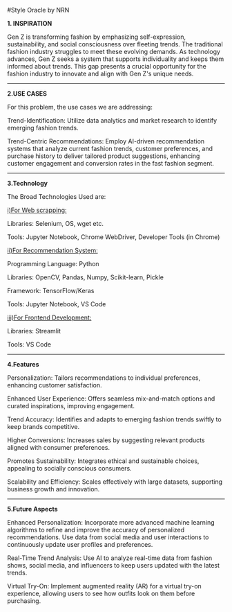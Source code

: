 #Style Oracle by NRN

**1. INSPIRATION**

Gen Z is transforming fashion by emphasizing self-expression, sustainability, and social consciousness over fleeting trends. The traditional fashion industry struggles to meet these evolving demands. As technology advances, Gen Z seeks a system that supports individuality and keeps them informed about trends. This gap presents a crucial opportunity for the fashion industry to innovate and align with Gen Z's unique needs.
***
**2.USE CASES**

For this problem, the use cases we are addressing:

Trend-Identification: Utilize data analytics and market research to identify emerging fashion trends.

Trend-Centric Recommendations: Employ AI-driven recommendation systems that analyze current fashion trends, customer preferences, and purchase history to deliver tailored product suggestions, enhancing customer engagement and conversion rates in the fast fashion segment.
***
**3.Technology**

The Broad Technologies Used  are:

<ins>i)For Web scrapping:</ins>

Libraries: Selenium, OS, wget etc.

Tools: Jupyter Notebook, Chrome WebDriver, Developer Tools (in Chrome)

<ins>ii)For Recommendation System:</ins>

Programming Language: Python

Libraries: OpenCV, Pandas, Numpy, Scikit-learn, Pickle

Framework: TensorFlow/Keras

Tools: Jupyter Notebook, VS Code

<ins>iii)For Frontend Development:</ins>

Libraries: Streamlit

Tools: VS Code
***
**4.Features**

Personalization: Tailors recommendations to individual preferences, enhancing customer satisfaction.

Enhanced User Experience: Offers seamless mix-and-match options and curated inspirations, improving engagement.

Trend Accuracy: Identifies and adapts to emerging fashion trends swiftly to keep brands competitive.

Higher Conversions: Increases sales by suggesting relevant products aligned with consumer preferences.

Promotes Sustainability: Integrates ethical and sustainable choices, appealing to socially conscious consumers.

Scalability and Efficiency: Scales effectively with large datasets, supporting business growth and innovation.

***
**5.Future Aspects**

Enhanced Personalization:
Incorporate more advanced machine learning algorithms to refine and improve the accuracy of personalized recommendations.
Use data from social media and user interactions to continuously update user profiles and preferences.

Real-Time Trend Analysis:
Use AI to analyze real-time data from fashion shows, social media, and influencers to keep users updated with the latest trends.

Virtual Try-On:
Implement augmented reality (AR) for a virtual try-on experience, allowing users to see how outfits look on them before purchasing.














